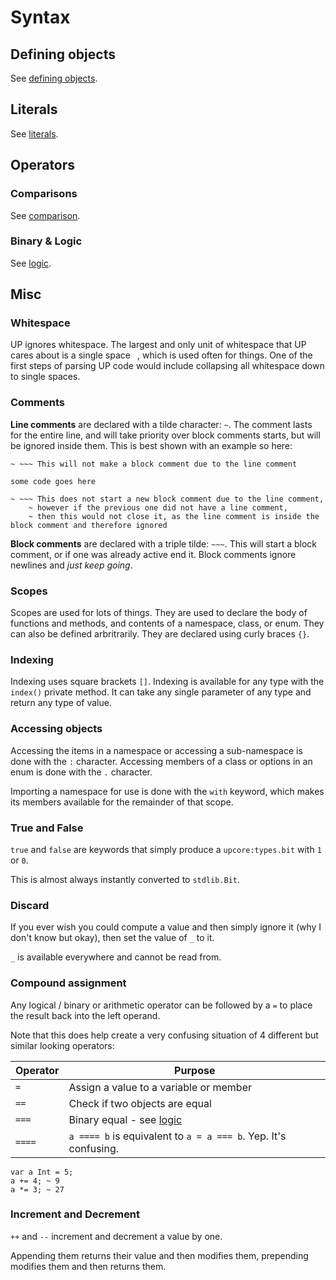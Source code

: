 # Syntax

## Defining objects

See [defining objects](https://github.com/up-lang/spec/blob/master/syntax/defining_objects.md).

## Literals

See [literals](https://github.com/up-lang/spec/blob/master/syntax/literals.md).

## Operators

### Comparisons

See [comparison](https://github.com/up-lang/spec/blob/master/syntax/comparison.md).

### Binary & Logic

See [logic](https://github.com/up-lang/spec/blob/master/syntax/logic.md).

## Misc

### Whitespace

UP ignores whitespace. The largest and only unit of whitespace that UP cares about is a single space ` `, which is used often for things. One of the first steps of parsing UP code would include collapsing all whitespace down to single spaces.

### Comments

**Line comments** are declared with a tilde character: `~`. The comment lasts for the entire line, and will take priority over block comments starts, but will be ignored inside them. This is best shown with an example so here:

```up
~ ~~~ This will not make a block comment due to the line comment

some code goes here

~ ~~~ This does not start a new block comment due to the line comment,
    ~ however if the previous one did not have a line comment,
    ~ then this would not close it, as the line comment is inside the block comment and therefore ignored
```

**Block comments** are declared with a triple tilde: `~~~`. This will start a block comment, or if one was already active end it. Block comments ignore newlines and *just keep going*.

### Scopes

Scopes are used for lots of things. They are used to declare the body of functions and methods, and contents of a namespace, class, or enum. They can also be defined arbritrarily. They are declared using curly braces `{}`.

### Indexing

Indexing uses square brackets `[]`. Indexing is available for any type with the `index()` private method. It can take any single parameter of any type and return any type of value.

### Accessing objects

Accessing the items in a namespace or accessing a sub-namespace is done with the `:` character. Accessing members of a class or options in an enum is done with the `.` character.

Importing a namespace for use is done with the `with` keyword, which makes its members available for the remainder of that scope.

### True and False

`true` and `false` are keywords that simply produce a `upcore:types.bit` with `1` or `0`.

This is almost always instantly converted to `stdlib.Bit`.

### Discard

If you ever wish you could compute a value and then simply ignore it (why I don't know but okay), then set the value of `_` to it.

`_` is available everywhere and cannot be read from.

### Compound assignment

Any logical / binary or arithmetic operator can be followed by a `=` to place the result back into the left operand.

Note that this does help create a very confusing situation of 4 different but similar looking operators:

| Operator | Purpose                                                      |
| -------- | ------------------------------------------------------------ |
| `=`      | Assign a value to a variable or member                       |
| `==`     | Check if two objects are equal                               |
| `===`    | Binary equal - see [logic](https://github.com/up-lang/spec/blob/master/syntax/logic.md#-2) |
| `====`   | `a ==== b` is equivalent to `a = a === b`. Yep. It's confusing. |

```up
var a Int = 5;
a += 4; ~ 9
a *= 3; ~ 27
```

### Increment and Decrement

`++` and `--` increment and decrement a value by one.

Appending them returns their value and then modifies them, prepending modifies them and then returns them.
